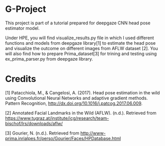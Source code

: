 # G-Project
This project is part of a tutorial prepared for deepgaze CNN head pose estimator model.

Under HPE, you will find visualize_results.py file in which I used different functions and models from deepgaze library[1]
to estimate the head pose and visualize the outcome on different images from AFLW dataset [2].
You will also find how to prepare Prima_dataset[3] for trining and testing using ex_prima_parser.py from deepgaze library.

# Credits
[1]	Patacchiola, M., & Cangelosi, A. (2017). Head pose estimation in the wild using Convolutional Neural Networks and adaptive gradient methods. Pattern Recognition, http://dx.doi.org/10.1016/j.patcog.2017.06.009.

[2] Annotated Facial Landmarks in the Wild (AFLW). (n.d.). Retrieved from https://www.tugraz.at/institute/icg/research/team-bischof/lrs/downloads/aflw/

[3]	Gourier, N. (n.d.). Retrieved from http://www-prima.inrialpes.fr/perso/Gourier/Faces/HPDatabase.html
